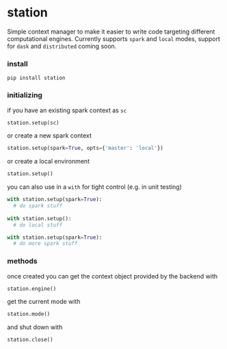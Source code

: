 # station

Simple context manager to make it easier to write code targeting different computational engines. Currently supports `spark` and `local` modes, support for `dask` and `distributed` coming soon.

### install

```
pip install station
```

### initializing

if you have an existing spark context as `sc`
```python
station.setup(sc)
```

or create a new spark context
```python
station.setup(spark=True, opts={'master': 'local'})
```

or create a local environment
```python
station.setup()
```

you can also use in a `with` for tight control (e.g. in unit testing)
```python
with station.setup(spark=True):
  # do spark stuff
  
with station.setup():
  # do local stuff

with station.setup(spark=True):
  # do more spark stuff
```

### methods

once created you can get the context object provided by the backend with
```python
station.engine()
```

get the current mode with
```python
station.mode()
```

and shut down with
```python
station.close()
```
